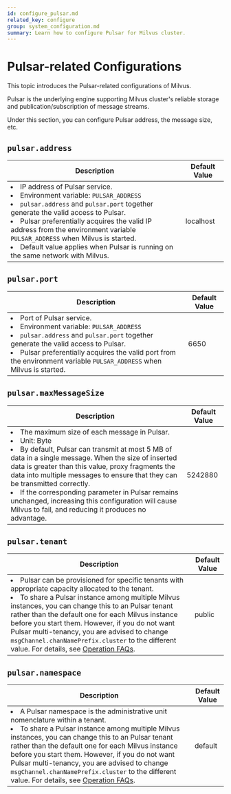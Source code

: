 ```yaml
---
id: configure_pulsar.md
related_key: configure
group: system_configuration.md
summary: Learn how to configure Pulsar for Milvus cluster.
---
```


# Pulsar-related Configurations

This topic introduces the Pulsar-related configurations of Milvus.

Pulsar is the underlying engine supporting Milvus cluster's reliable storage and publication/subscription of message streams. 

Under this section, you can configure Pulsar address, the message size, etc.


## `pulsar.address`

<table id="pulsar.address">
  <thead>
    <tr>
      <th class="width80">Description</th>
      <th class="width20">Default Value</th> 
    </tr>
  </thead>
  <tbody>
    <tr>
      <td>
        <li>IP address of Pulsar service.</li>
        <li>Environment variable: <code>PULSAR_ADDRESS</code></li>
        <li><code>pulsar.address</code> and <code>pulsar.port</code> together generate the valid access to Pulsar.</li>
        <li>Pulsar preferentially acquires the valid IP address from the environment variable <code>PULSAR_ADDRESS</code> when Milvus is started.</li>
        <li>Default value applies when Pulsar is running on the same network with Milvus.</li>
      </td>
      <td>localhost</td>
    </tr>
  </tbody>
</table>


## `pulsar.port`

<table id="pulsar.port">
  <thead>
    <tr>
      <th class="width80">Description</th>
      <th class="width20">Default Value</th> 
    </tr>
  </thead>
  <tbody>
    <tr>
      <td>
        <li>Port of Pulsar service.</li>
        <li>Environment variable: <code>PULSAR_ADDRESS</code></li>
        <li><code>pulsar.address</code> and <code>pulsar.port</code> together generate the valid access to Pulsar.</li>
        <li>Pulsar preferentially acquires the valid port from the environment variable <code>PULSAR_ADDRESS</code> when Milvus is started.</li>
      </td>
      <td>6650</td>
    </tr>
  </tbody>
</table>

## `pulsar.maxMessageSize`

<table id="pulsar.maxMessageSize">
  <thead>
    <tr>
      <th class="width80">Description</th>
      <th class="width20">Default Value</th> 
    </tr>
  </thead>
  <tbody>
    <tr>
      <td>
        <li>The maximum size of each message in Pulsar.</li>
        <li>Unit: Byte</li>
        <li>By default, Pulsar can transmit at most 5 MB of data in a single message. When the size of inserted data is greater than this value, proxy fragments the data into multiple messages to ensure that they can be transmitted correctly.</li>
        <li>If the corresponding parameter in Pulsar remains unchanged, increasing this configuration will cause Milvus to fail, and reducing it produces no advantage.</li>
      </td>
      <td>5242880</td>
    </tr>
  </tbody>
</table>

## `pulsar.tenant`

<table id="pulsar.tenant">
  <thead>
    <tr>
      <th class="width80">Description</th>
      <th class="width20">Default Value</th> 
    </tr>
  </thead>
  <tbody>
    <tr>
      <td>
        <li>Pulsar can be provisioned for specific tenants with appropriate capacity allocated to the tenant.</li>
        <li>To share a Pulsar instance among multiple Milvus instances, you can change this to an Pulsar tenant rather than the default one for each Milvus instance before you start them. However, if you do not want Pulsar multi-tenancy, you are advised to change <code>msgChannel.chanNamePrefix.cluster</code> to the different value. For details, see <a href="operational_faq.md">Operation FAQs</a>.</li>
      </td>
      <td>public</td>
    </tr>
  </tbody>
</table>

## `pulsar.namespace`

<table id="pulsar.namespace">
  <thead>
    <tr>
      <th class="width80">Description</th>
      <th class="width20">Default Value</th> 
    </tr>
  </thead>
  <tbody>
    <tr>
      <td>
        <li>A Pulsar namespace is the administrative unit nomenclature within a tenant.</li>
        <li>To share a Pulsar instance among multiple Milvus instances, you can change this to an Pulsar tenant rather than the default one for each Milvus instance before you start them. However, if you do not want Pulsar multi-tenancy, you are advised to change <code>msgChannel.chanNamePrefix.cluster</code> to the different value. For details, see <a href="operational_faq.md">Operation FAQs</a>.</li>
      </td>
      <td>default</td>
    </tr>
  </tbody>
</table>